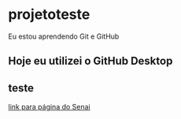 # projetoteste
 Eu estou aprendendo Git e GitHub 

## Hoje eu utilizei o GitHub Desktop
## teste

[link para página do Senai](https://www.sp.senai.br/)